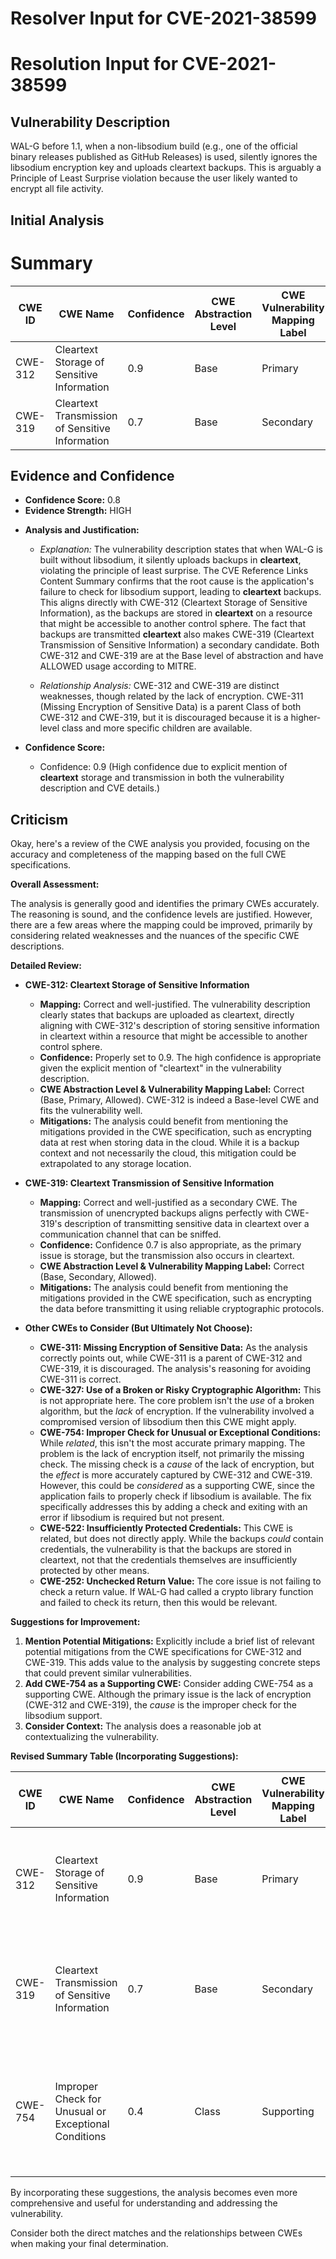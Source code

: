 # Resolver Input for CVE-2021-38599

# Resolution Input for CVE-2021-38599

## Vulnerability Description
WAL-G before 1.1, when a non-libsodium build (e.g., one of the official binary releases published as GitHub Releases) is used, silently ignores the libsodium encryption key and uploads cleartext backups. This is arguably a Principle of Least Surprise violation because the user likely wanted to encrypt all file activity.

## Initial Analysis
# Summary
| CWE ID | CWE Name | Confidence | CWE Abstraction Level | CWE Vulnerability Mapping Label | CWE-Vulnerability Mapping Notes |
|---|---|---|---|---|---|
| CWE-312 | Cleartext Storage of Sensitive Information | 0.9 | Base | Primary | Allowed |
| CWE-319 | Cleartext Transmission of Sensitive Information | 0.7 | Base | Secondary | Allowed |

## Evidence and Confidence

*   **Confidence Score:** 0.8
*   **Evidence Strength:** HIGH

- **Analysis and Justification:**  
  - *Explanation:* The vulnerability description states that when WAL-G is built without libsodium, it silently uploads backups in **cleartext**, violating the principle of least surprise. The CVE Reference Links Content Summary confirms that the root cause is the application's failure to check for libsodium support, leading to **cleartext** backups. This aligns directly with CWE-312 (Cleartext Storage of Sensitive Information), as the backups are stored in **cleartext** on a resource that might be accessible to another control sphere. The fact that backups are transmitted **cleartext** also makes CWE-319 (Cleartext Transmission of Sensitive Information) a secondary candidate. Both CWE-312 and CWE-319 are at the Base level of abstraction and have ALLOWED usage according to MITRE.

  - *Relationship Analysis:* CWE-312 and CWE-319 are distinct weaknesses, though related by the lack of encryption. CWE-311 (Missing Encryption of Sensitive Data) is a parent Class of both CWE-312 and CWE-319, but it is discouraged because it is a higher-level class and more specific children are available.

- **Confidence Score:**  
  - Confidence: 0.9 (High confidence due to explicit mention of **cleartext** storage and transmission in both the vulnerability description and CVE details.)

## Criticism
Okay, here's a review of the CWE analysis you provided, focusing on the accuracy and completeness of the mapping based on the full CWE specifications.

**Overall Assessment:**

The analysis is generally good and identifies the primary CWEs accurately. The reasoning is sound, and the confidence levels are justified. However, there are a few areas where the mapping could be improved, primarily by considering related weaknesses and the nuances of the specific CWE descriptions.

**Detailed Review:**

*   **CWE-312: Cleartext Storage of Sensitive Information**

    *   **Mapping:** Correct and well-justified. The vulnerability description clearly states that backups are uploaded as cleartext, directly aligning with CWE-312's description of storing sensitive information in cleartext within a resource that might be accessible to another control sphere.
    *   **Confidence:** Properly set to 0.9.  The high confidence is appropriate given the explicit mention of "cleartext" in the vulnerability description.
    *   **CWE Abstraction Level & Vulnerability Mapping Label:** Correct (Base, Primary, Allowed).  CWE-312 is indeed a Base-level CWE and fits the vulnerability well.
    *   **Mitigations:** The analysis could benefit from mentioning the mitigations provided in the CWE specification, such as encrypting data at rest when storing data in the cloud. While it is a backup context and not necessarily the cloud, this mitigation could be extrapolated to any storage location.

*   **CWE-319: Cleartext Transmission of Sensitive Information**

    *   **Mapping:** Correct and well-justified as a secondary CWE. The transmission of unencrypted backups aligns perfectly with CWE-319's description of transmitting sensitive data in cleartext over a communication channel that can be sniffed.
    *   **Confidence:** Confidence 0.7 is also appropriate, as the primary issue is storage, but the transmission also occurs in cleartext.
    *   **CWE Abstraction Level & Vulnerability Mapping Label:** Correct (Base, Secondary, Allowed).
    *   **Mitigations:** The analysis could benefit from mentioning the mitigations provided in the CWE specification, such as encrypting the data before transmitting it using reliable cryptographic protocols.

*   **Other CWEs to Consider (But Ultimately Not Choose):**

    *   **CWE-311: Missing Encryption of Sensitive Data:** As the analysis correctly points out, while CWE-311 is a parent of CWE-312 and CWE-319, it is discouraged. The analysis's reasoning for avoiding CWE-311 is correct.
    *   **CWE-327: Use of a Broken or Risky Cryptographic Algorithm:** This is not appropriate here. The core problem isn't the *use* of a broken algorithm, but the *lack* of encryption. If the vulnerability involved a compromised version of libsodium then this CWE might apply.
    *   **CWE-754: Improper Check for Unusual or Exceptional Conditions:** While *related*, this isn't the most accurate primary mapping. The problem is the lack of encryption itself, not primarily the missing check. The missing check is a *cause* of the lack of encryption, but the *effect* is more accurately captured by CWE-312 and CWE-319.  However, this could be *considered* as a supporting CWE, since the application fails to properly check if libsodium is available. The fix specifically addresses this by adding a check and exiting with an error if libsodium is required but not present.
    *   **CWE-522: Insufficiently Protected Credentials:** This CWE is related, but does not directly apply. While the backups *could* contain credentials, the vulnerability is that the backups are stored in cleartext, not that the credentials themselves are insufficiently protected by other means.
    *   **CWE-252: Unchecked Return Value:** The core issue is not failing to check a return value. If WAL-G had called a crypto library function and failed to check its return, then this would be relevant.

**Suggestions for Improvement:**

1.  **Mention Potential Mitigations:**  Explicitly include a brief list of relevant potential mitigations from the CWE specifications for CWE-312 and CWE-319. This adds value to the analysis by suggesting concrete steps that could prevent similar vulnerabilities.
2.  **Add CWE-754 as a Supporting CWE:**  Consider adding CWE-754 as a supporting CWE. Although the primary issue is the lack of encryption (CWE-312 and CWE-319), the *cause* is the improper check for the libsodium support.
3.  **Consider Context:** The analysis does a reasonable job at contextualizing the vulnerability.

**Revised Summary Table (Incorporating Suggestions):**

| CWE ID | CWE Name | Confidence | CWE Abstraction Level | CWE Vulnerability Mapping Label | CWE-Vulnerability Mapping Notes |
|---|---|---|---|---|---|
| CWE-312 | Cleartext Storage of Sensitive Information | 0.9 | Base | Primary | Allowed;  See CWE Specification for potential mitigations like encrypting data at rest. |
| CWE-319 | Cleartext Transmission of Sensitive Information | 0.7 | Base | Secondary | Allowed; See CWE Specification for potential mitigations like encrypting data before transmission. |
| CWE-754 | Improper Check for Unusual or Exceptional Conditions | 0.4 | Class | Supporting | Allowed-with-Review; Contributes to the root cause by failing to check for libsodium support. |

By incorporating these suggestions, the analysis becomes even more comprehensive and useful for understanding and addressing the vulnerability.

Consider both the direct matches and the relationships between CWEs
when making your final determination.
        